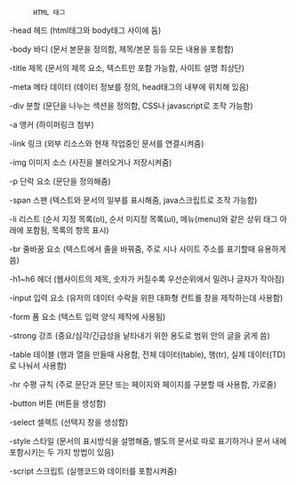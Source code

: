           HTML 태그


-head 헤드 (html태그와 body태그 사이에 둠)

-body 바디 (문서 본문을 정의함, 제목/본문 등등 모든 내용을 포함함)

-title 제목 (문서의 제목 요소, 텍스트만 포함 가능함, 사이트 설명 최상단)

-meta 메타 데이터 (데이터 정보를 정의, head태그의 내부에 위치해 있음)

-div 분할 (문단을 나누는 섹션을 정의함, CSS나 javascript로 조작 가능함)

-a 앵커 (하이퍼링크 첨부)

-link 링크 (외부 리소스와 현재 작업중인 문서를 연결시켜줌)

-img 이미지 소스 (사진을 불러오거나 저장시켜줌)

-p 단락 요소 (문단을 정의해줌)

-span 스팬 (텍스트와 문서의 일부를 표시해줌, java스크립트로 조작 가능함)

-li 리스트 (순서 지정 목록(ol), 순서 미지정 목록(ul), 메뉴(menu)와 같은 상위 태그 아래에 포함됨, 목록의 항목 표시)

-br 줄바꿈 요소 (텍스트에서 줄을 바꿔줌, 주로 시나 사이트 주소를 표기할때 유용하게 씀)

-h1~h6 헤더 (웹사이트의 제목, 숫자가 커질수록 우선순위에서 밀려나 글자가 작아짐)

-input 입력 요소 (유저의 데이터 수락을 위한 대화형 컨트롤 창을 제작하는데 사용함)

-form 폼 요소 (텍스트 입력 양식 제작에 사용됨)

-strong 강조 (중요/심각/긴급성을 낱타내기 위한 용도로 범위 안의 글을 굵게 씀)

-table 테이블 (행과 열을 만들때 사용함, 전체 데이터(table), 행(tr), 실제 데이터(TD)로 나눠서 사용함)

-hr 수평 규칙 (주로 문단과 문단 또는 페이지와 페이지를 구분할 때 사용함, 가로줄)

-button 버튼 (버튼을 생성함)

-select 셀렉트 (선택지 창을 생성함)

-style 스타일 (문서의 표시방식을 설명해줌, 별도의 문서로 따로 표기하거나 문서 내에 포함시키는 두 가지 방법이 있음)

-script 스크립트 (실행코드와 데이터를 포함시켜줌)